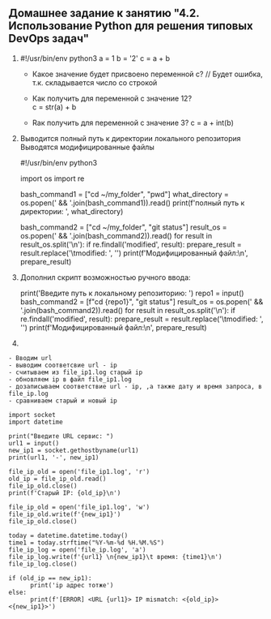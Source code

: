 ## Домашнее задание к занятию "4.2. Использование Python для решения типовых DevOps задач"

1.
	#!/usr/bin/env python3
	a = 1
	b = '2'
	c = a + b

	- Какое значение будет присвоено переменной c?		// Будет ошибка, т.к. складывается число со строкой

	- Как получить для переменной c значение 12?    
	c = str(a) + b

	- Rак получить для переменной c значение 3?
	c = a + int(b)

2.
	Выводится полный путь к директории локального репозитория
	Выводятся модифицированные файлы

	#!/usr/bin/env python3

	import os
	import re

	bash_command1 = ["cd ~/my_folder", "pwd"]
	what_directory = os.popen(' && '.join(bash_command1)).read()
	print(f'полный путь к директории: ', what_directory)

	bash_command2 = ["cd ~/my_folder", "git status"]
	result_os = os.popen(' && '.join(bash_command2)).read()
	for result in result_os.split('\n'):
    	  if re.findall('modified', result):
            prepare_result = result.replace('\tmodified: ', '')
            print(f'Модифицированный файл:\n', prepare_result)

3.
	Дополнил скрипт возможностью ручного ввода:
	
	print('Введите путь к локальному репозиторию: ')
	repo1 = input()
	bash_command2 = [f"cd {repo1}", "git status"]
	result_os = os.popen(' && '.join(bash_command2)).read()
	for result in result_os.split('\n'):
    	  if re.findall('modified', result):
            prepare_result = result.replace('\tmodified: ', '')
            print(f'Модифицированный файл:\n', prepare_result)

4.
	
	- Вводим url
	- выводим соответсвие url - ip
	- считываем из file_ip1.log старый ip
	- обновляем ip в файл file_ip1.log
	- дозаписываем соответствие url - ip, ,а также дату и время запроса, в file_ip.log
	- сравниваем старый и новый ip
	
	import socket
	import datetime

	print("Введите URL сервис: ")
	url1 = input()
	new_ip1 = socket.gethostbyname(url1)
	print(url1, '-', new_ip1)

	file_ip_old = open('file_ip1.log', 'r')
	old_ip = file_ip_old.read()
	file_ip_old.close()
	print(f'Старый IP: {old_ip}\n')

	file_ip_old = open('file_ip1.log', 'w')
	file_ip_old.write(f'{new_ip1}')
	file_ip_old.close()

	today = datetime.datetime.today()
	time1 = today.strftime("%Y-%m-%d %H.%M.%S")
	file_ip_log = open('file_ip.log', 'a')
	file_ip_log.write(f'{url1} \n{new_ip1}\t время: {time1}\n')
	file_ip_log.close()

	if (old_ip == new_ip1):
    	  print('ip адрес тотже')
	else:
    	  print(f'[ERROR] <URL {url1}> IP mismatch: <{old_ip}> <{new_ip1}>')
